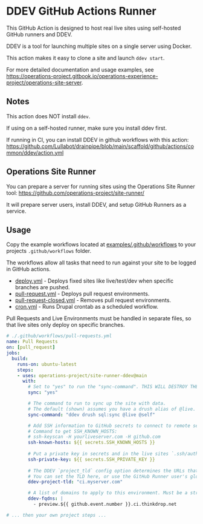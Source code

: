 # DDEV GitHub Actions Runner

This GitHub Action is designed to host real live sites using self-hosted GitHub runners and DDEV.

DDEV is a tool for launching multiple sites on a single server using Docker.

This action makes it easy to clone a site and launch `ddev start`.

For more detailed documentation and usage examples, see https://operations-project.gitbook.io/operations-experience-project/operations-site-server.

Notes
-----

This action does NOT install `ddev`. 

If using on a self-hosted runner, make sure you install ddev first.

If running in CI, you can install DDEV in github workflows with this action: https://github.com/Lullabot/drainpipe/blob/main/scaffold/github/actions/common/ddev/action.yml

Operations Site Runner
----------------------

You can prepare a server for running sites using the Operations Site Runner tool: https://github.com/operations-project/site-runner/

It will prepare server users, install DDEV, and setup GitHub Runners as a service.

Usage
-----

Copy the example workflows located at [examples/.github/workflows](./examples/.github/workflows) to your projects `.github/workflows` folder.

The workflows allow all tasks that need to run against your site to be logged in GitHub actions.

- [deploy.yml](./examples/.github/workflows/deploy.yml) - Deploys fixed sites like live/test/dev when specific branches are pushed.
- [pull-request.yml](./examples/.github/workflows/pull-request.yml) - Deploys pull request environments.
- [pull-request-closed.yml](./examples/.github/workflows/pull-request-closed.yml) - Removes pull request environments.
- [cron.yml](./examples/.github/workflows/cron.yml) - Runs Drupal crontab as a scheduled workflow.

Pull Requests and Live Environments must be handled in separate files, so that live sites only deploy on specific branches.

```yaml
# ./.github/workflows/pull-requests.yml
name: Pull Requests
on: [pull_request]
jobs:
  build:
    runs-on: ubuntu-latest
    steps:
    - uses: operations-project/site-runner-ddev@main
      with:
        # Set to "yes" to run the "sync-command". THIS WILL DESTROY THE SITE DATA.
        sync: "yes"

        # The command to run to sync up the site with data. 
        # The default (shown) assumes you have a drush alias of @live.
        sync-command: "ddev drush sql:sync @live @self"

        # Add SSH information to GitHub secrets to connect to remote servers.
        # Command to get SSH_KNOWN_HOSTS:
        # ssh-keyscan -H yourliveserver.com -H github.com 
        ssh-known-hosts: ${{ secrets.SSH_KNOWN_HOSTS }}
        
        # Put a private key in secrets and in the live sites `.ssh/authorized_keys` file.
        ssh-private-key: ${{ secrets.SSH_PRIVATE_KEY }}
        
        # The DDEV `project_tld` config option determines the URLs that are created for the sites.
        # You can set the TLD here, or use the GitHub Runner user's global ddev config.
        ddev-project-tld: "ci.myserver.com"

        # A list of domains to apply to this environment. Must be a string because of github actions.
        ddev-fqdns: |
          - preview.${{ github.event.number }}.ci.thinkdrop.net

# ... then your own project steps ...
```

